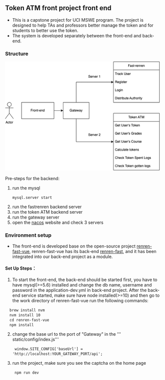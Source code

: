 ## Token ATM front project front end


- This is a capstone project for UCI MSWE program. The project is designed to help TAs and professors better manage the token and for students to better use the token.
- The system is developed separately between the front-end and back-end.

### Structure
<img src="chart.png" alt="Alt text" title="Optional title">

Pre-steps for the backend:
1. run the mysql
   ```
   mysql.server start
   ```
2. run the fastrenren backend server
3. run the token ATM backend server
4. run the gateway server
5. open the [nacos](https://github.com/alibaba/nacos) website and check 3 servers 
   

### Environment setup
- The front-end is developed base on the open-source project [renren-fast-vue](https://github.com/renrenio/renren-fast-vue), renren-fast-vue has its back-end [renren-fast](https://gitee.com/renrenio/renren-fast), and it has been integrated into our back-end project as a module.
#### Set Up Steps：
1. To start the front-end, the back-end should be started first, you have to have mysql(>=5.6) installed and change the db name, username and password in the application-dev.yml in back-end project. After the back-end service started, make sure have node installed(>=10) and then go to the work directory of renren-fast-vue run the following commands:
  ```shell
    brew install nvm 
    nvm install 10  
    cd renren-fast-vue
    npm install
  ```
2. change the base url to the port of "Gateway" in the ''' static/config/index.js'''
   
   ```
    window.SITE_CONFIG['baseUrl'] = 'http://localhost:YOUR_GATEWAY_PORT/api';
   ```
3. run the project, make sure you see the captcha on the home page
   ```
    npm run dev
   ```

